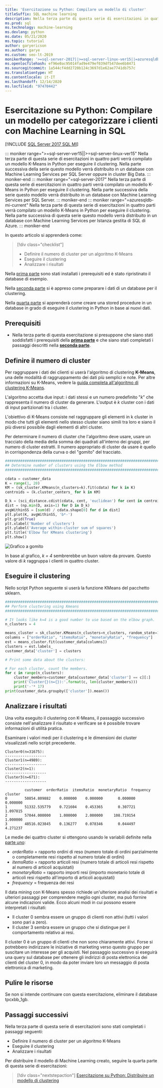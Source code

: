 ```yaml
---
title: 'Esercitazione su Python: Compilare un modello di cluster'
titleSuffix: SQL machine learning
description: Nella terza parte di questa serie di esercitazioni in quattro parti si creerà un modello K-Means per eseguire il clustering in Python con Machine Learning in SQL.
ms.prod: sql
ms.technology: machine-learning
ms.devlang: python
ms.date: 05/21/2020
ms.topic: tutorial
author: garyericson
ms.author: garye
ms.custom: seo-lt-2019
monikerRange: '>=sql-server-2017||>=sql-server-linux-ver15||=azuresqldb-mi-current'
ms.openlocfilehash: ef96e0ac95014fad9e479ef039df547dee6b8471
ms.sourcegitcommit: 1a544cf4dd2720b124c3697d1e62ae7741db757c
ms.translationtype: HT
ms.contentlocale: it-IT
ms.lasthandoff: 12/14/2020
ms.locfileid: "97470442"
---
```

# <a name="python-tutorial-build-a-model-to-categorize-customers-with-sql-machine-learning"></a>Esercitazione su Python: Compilare un modello per categorizzare i clienti con Machine Learning in SQL
[!INCLUDE [SQL Server 2017 SQL MI](../../includes/applies-to-version/sqlserver2017-asdbmi.md)]

::: moniker range=">=sql-server-ver15||>=sql-server-linux-ver15"
Nella terza parte di questa serie di esercitazioni in quattro parti verrà compilato un modello K-Means in Python per eseguire il clustering. Nella parte successiva della serie questo modello verrà distribuito in un database con Machine Learning Services per SQL Server oppure in cluster Big Data.
::: moniker-end
::: moniker range="=sql-server-2017"
Nella terza parte di questa serie di esercitazioni in quattro parti verrà compilato un modello K-Means in Python per eseguire il clustering. Nella parte successiva della serie questo modello verrà distribuito in un database con Machine Learning Services per SQL Server.
::: moniker-end
::: moniker range="=azuresqldb-mi-current"
Nella terza parte di questa serie di esercitazioni in quattro parti verrà compilato un modello K-Means in Python per eseguire il clustering. Nella parte successiva di questa serie questo modello verrà distribuito in un database con Machine Learning Services per Istanza gestita di SQL di Azure.
::: moniker-end

In questo articolo si apprenderà come:

> [!div class="checklist"]
> * Definire il numero di cluster per un algoritmo K-Means
> * Eseguire il clustering
> * Analizzare i risultati

Nella [prima parte](python-clustering-model.md) sono stati installati i prerequisiti ed è stato ripristinato il database di esempio.

Nella [seconda parte](python-clustering-model-prepare-data.md) si è appreso come preparare i dati di un database per il clustering.

Nella [quarta parte](python-clustering-model-deploy.md) si apprenderà come creare una stored procedure in un database in grado di eseguire il clustering in Python in base ai nuovi dati.

## <a name="prerequisites"></a>Prerequisiti

* Nella terza parte di questa esercitazione si presuppone che siano stati soddisfatti i prerequisiti della [**prima parte**](python-clustering-model.md) e che siano stati completati i passaggi descritti nella [**seconda parte**](python-clustering-model-prepare-data.md).

## <a name="define-the-number-of-clusters"></a>Definire il numero di cluster

Per raggruppare i dati dei clienti si userà l'algoritmo di clustering **K-Means**, una delle modalità di raggruppamento dei dati più semplici e note.
Per altre informazioni su K-Means, vedere la [guida completa all'algoritmo di clustering K-Means](https://www.kdnuggets.com/2019/05/guide-k-means-clustering-algorithm.html).

L'algoritmo accetta due input: i dati stessi e un numero predefinito "*k*" che rappresenta il numero di cluster da generare.
L'output è *k* cluster con i dati di input partizionati tra i cluster.

L'obiettivo di K-Means consiste nel raggruppare gli elementi in k cluster in modo che tutti gli elementi nello stesso cluster siano simili tra loro e siano il più diversi possibile dagli elementi di altri cluster.

Per determinare il numero di cluster che l'algoritmo deve usare, usare un tracciato della media della somma dei quadrati all'interno dei gruppi, per numero di cluster estratti. Il numero appropriato di cluster da usare è quello in corrispondenza della curva o del "gomito" del tracciato.

```python
################################################################################################
## Determine number of clusters using the Elbow method
################################################################################################

cdata = customer_data
K = range(1, 20)
KM = (sk_cluster.KMeans(n_clusters=k).fit(cdata) for k in K)
centroids = (k.cluster_centers_ for k in KM)

D_k = (sci_distance.cdist(cdata, cent, 'euclidean') for cent in centroids)
dist = (np.min(D, axis=1) for D in D_k)
avgWithinSS = [sum(d) / cdata.shape[0] for d in dist]
plt.plot(K, avgWithinSS, 'b*-')
plt.grid(True)
plt.xlabel('Number of clusters')
plt.ylabel('Average within-cluster sum of squares')
plt.title('Elbow for KMeans clustering')
plt.show()
```

![Grafico a gomito](./media/python-tutorial-elbow-graph.png)

In base al grafico, *k = 4* sembrerebbe un buon valore da provare. Questo valore di *k* raggruppa i clienti in quattro cluster.

## <a name="perform-clustering"></a>Eseguire il clustering

Nello script Python seguente si userà la funzione KMeans del pacchetto sklearn.

```python
################################################################################################
## Perform clustering using Kmeans
################################################################################################

# It looks like k=4 is a good number to use based on the elbow graph.
n_clusters = 4

means_cluster = sk_cluster.KMeans(n_clusters=n_clusters, random_state=111)
columns = ["orderRatio", "itemsRatio", "monetaryRatio", "frequency"]
est = means_cluster.fit(customer_data[columns])
clusters = est.labels_
customer_data['cluster'] = clusters

# Print some data about the clusters:

# For each cluster, count the members.
for c in range(n_clusters):
    cluster_members=customer_data[customer_data['cluster'] == c][:]
    print('Cluster{}(n={}):'.format(c, len(cluster_members)))
    print('-'* 17)
print(customer_data.groupby(['cluster']).mean())
```

## <a name="analyze-the-results"></a>Analizzare i risultati

Una volta eseguito il clustering con K-Means, il passaggio successivo consiste nell'analizzare il risultato e verificare se è possibile trovare informazioni di utilità pratica.

Esaminare i valori medi per il clustering e le dimensioni dei cluster visualizzati nello script precedente.

```results
Cluster0(n=31675):
-------------------
Cluster1(n=4989):
-------------------
Cluster2(n=1):
-------------------
Cluster3(n=671):
-------------------

         customer  orderRatio  itemsRatio  monetaryRatio  frequency
cluster
0        50854.809882    0.000000    0.000000       0.000000   0.000000
1        51332.535779    0.721604    0.453365       0.307721   1.097815
2        57044.000000    1.000000    2.000000     108.719154   1.000000
3        48516.023845    0.136277    0.078346       0.044497   4.271237
```

Le medie dei quattro cluster si ottengono usando le variabili definite nella [parte uno](python-clustering-model-prepare-data.md#separate-customers):

* *orderRatio* = rapporto ordini di reso (numero totale di ordini parzialmente o completamente resi rispetto al numero totale di ordini)
* *itemsRatio* = rapporto articoli resi (numero totale di articoli resi rispetto al numero di articoli acquistati)
* *monetaryRatio* = rapporto importi resi (importo monetario totale di articoli resi rispetto all'importo di articoli acquistati)
* *frequency* = frequenza dei resi

Il data mining con K-Means spesso richiede un'ulteriore analisi dei risultati e ulteriori passaggi per comprendere meglio ogni cluster, ma può fornire alcune indicazioni valide.
Ecco alcuni modi in cui possono essere interpretati i risultati:

* Il cluster 0 sembra essere un gruppo di clienti non attivi (tutti i valori sono pari a zero).
* Il cluster 3 sembra essere un gruppo che si distingue per il comportamento relativo ai resi.

Il cluster 0 è un gruppo di clienti che non sono chiaramente attivi. Forse si potrebbero indirizzare le iniziative di marketing verso questo gruppo per suscitare un interesse per gli acquisti. Nel passaggio successivo si eseguirà una query sul database per ottenere gli indirizzi di posta elettronica dei clienti del cluster 0, in modo da poter inviare loro un messaggio di posta elettronica di marketing.

## <a name="clean-up-resources"></a>Pulire le risorse

Se non si intende continuare con questa esercitazione, eliminare il database tpcxbb_1gb.

## <a name="next-steps"></a>Passaggi successivi

Nella terza parte di questa serie di esercitazioni sono stati completati i passaggi seguenti:

* Definire il numero di cluster per un algoritmo K-Means
* Eseguire il clustering
* Analizzare i risultati

Per distribuire il modello di Machine Learning creato, seguire la quarta parte di questa serie di esercitazioni:

> [!div class="nextstepaction"]
> [Esercitazione su Python: Distribuire un modello di clustering](python-clustering-model-deploy.md)